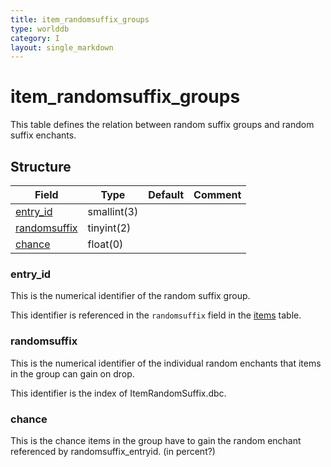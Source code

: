 ```yaml
---
title: item_randomsuffix_groups
type: worlddb
category: I
layout: single_markdown
---
```


# item_randomsuffix_groups
This table defines the relation between random suffix groups and random suffix enchants. 

## Structure

Field                                                                                            | Type        | Default | Comment
------------------------------------------------------------------------------------------------ | ----------- | ------- | -------
[entry_id](#entry_id)         | smallint(3) |         |        
[randomsuffix](#randomsuffix) | tinyint(2)  |         |        
[chance](#chance)             | float(0)    |         |        

### entry_id

This is the numerical identifier of the random suffix group.

This identifier is referenced in the `randomsuffix` field in the [items](http://www.ascemu.org/wiki/index.php?title=Items&action=edit&redlink=1 "Items (page does not exist)") table.

### randomsuffix

This is the numerical identifier of the individual random enchants that items in the group can gain on drop.

This identifier is the index of ItemRandomSuffix.dbc.

### chance

This is the chance items in the group have to gain the random enchant referenced by randomsuffix_entryid. (in percent?)